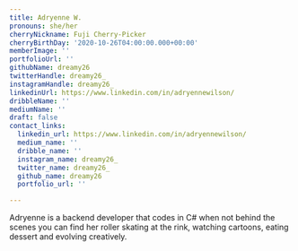 ```yaml
---
title: Adryenne W.
pronouns: she/her
cherryNickname: Fuji Cherry-Picker
cherryBirthDay: '2020-10-26T04:00:00.000+00:00'
memberImage: ''
portfolioUrl: ''
githubName: dreamy26
twitterHandle: dreamy26_
instagramHandle: dreamy26_
linkedinUrl: https://www.linkedin.com/in/adryennewilson/
dribbleName: ''
mediumName: ''
draft: false
contact_links:
  linkedin_url: https://www.linkedin.com/in/adryennewilson/
  medium_name: ''
  dribble_name: ''
  instagram_name: dreamy26_
  twitter_name: dreamy26_
  github_name: dreamy26
  portfolio_url: ''

---
```

Adryenne is a backend developer that codes in C# when not behind the scenes you can find her roller skating at the rink, watching cartoons, eating dessert and evolving creatively.